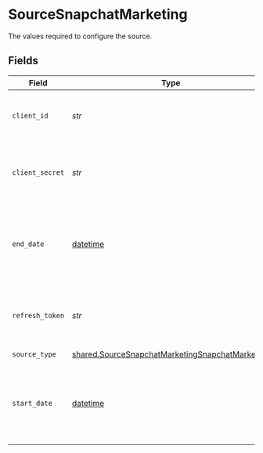 # SourceSnapchatMarketing

The values required to configure the source.


## Fields

| Field                                                                                                              | Type                                                                                                               | Required                                                                                                           | Description                                                                                                        | Example                                                                                                            |
| ------------------------------------------------------------------------------------------------------------------ | ------------------------------------------------------------------------------------------------------------------ | ------------------------------------------------------------------------------------------------------------------ | ------------------------------------------------------------------------------------------------------------------ | ------------------------------------------------------------------------------------------------------------------ |
| `client_id`                                                                                                        | *str*                                                                                                              | :heavy_check_mark:                                                                                                 | The Client ID of your Snapchat developer application.                                                              |                                                                                                                    |
| `client_secret`                                                                                                    | *str*                                                                                                              | :heavy_check_mark:                                                                                                 | The Client Secret of your Snapchat developer application.                                                          |                                                                                                                    |
| `end_date`                                                                                                         | [datetime](https://docs.python.org/3/library/datetime.html#datetime-objects)                                       | :heavy_minus_sign:                                                                                                 | Date in the format 2017-01-25. Any data after this date will not be replicated.                                    | 2022-01-30                                                                                                         |
| `refresh_token`                                                                                                    | *str*                                                                                                              | :heavy_check_mark:                                                                                                 | Refresh Token to renew the expired Access Token.                                                                   |                                                                                                                    |
| `source_type`                                                                                                      | [shared.SourceSnapchatMarketingSnapchatMarketing](../../models/shared/sourcesnapchatmarketingsnapchatmarketing.md) | :heavy_check_mark:                                                                                                 | N/A                                                                                                                |                                                                                                                    |
| `start_date`                                                                                                       | [datetime](https://docs.python.org/3/library/datetime.html#datetime-objects)                                       | :heavy_minus_sign:                                                                                                 | Date in the format 2022-01-01. Any data before this date will not be replicated.                                   | 2022-01-01                                                                                                         |